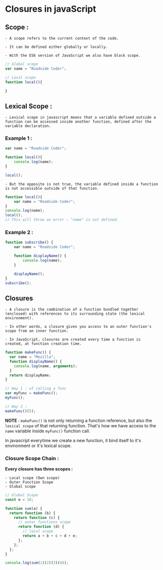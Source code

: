 # Closures in javaScript

## Scope : 
    - A scope refers to the current context of the code.

    - It can be defined either globally or locally.

    - With the ES6 version of JavaScript we also have block scope.

```javascript
// Global scope
var name = "Roadside Coder";

// Local scope
function local(){

}
```

## Lexical Scope : 
    - Lexical scope in javascript means that a variable defined outside a function can be accessed inside another function, defined after the variable declaration.

### Example 1 : 
```javascript
var name = "Roadside Coder";

function local(){
    console.log(name);
}

local();
```
    - But the opposite is not true, the variable defined inside a function is not accessible outside of that function. 

```javascript
function local(){
    var name = "Roadside Coder";
}
console.log(name);
local();
// This will throw an error : "name" is not defined.
```

### Example 2 :
```javascript
function subscribe() {
    var name = "Roadside Coder";

    function displayName() {
        console.log(name);
    }

    displayName();
}
subscribe();
```

## Closures
    - A closure is the combination of a function bundled together (enclosed) with references to its surrounding state (the lexical environment).

    - In other words, a closure gives you access to an outer function's scope from an inner function. 
    
    - In JavaScript, closures are created every time a function is created, at function creation time.

```javascript
function makeFunc() {
  var name = "Mozilla";
  function displayName() {
    console.log(name, arguments);
  }
  return displayName;
}

// Way 1 : of calling a func
var myFunc = makeFunc();
myFunc();

// Way 2 :
makeFunc()(5);
```
<b>NOTE</b> : `makeFunc()` is not only returning a function reference, but also the `lexical scope` of that returning function. That's how we have access to the `name` variable inside `myFunc()` function call. 

In javascript everytime we create a new function, it bind itself to it's environment or it's lexical scope.

### Closure Scope Chain : 

<b>Every closure has three scopes :</b>

    - Local scope (Own scope)
    - Outer Function Scope
    - Global scope

```javascript
// Global Scope
const e = 10;

function sum(a) {
  return function (b) {
    return function (c) {
      // outer functions scope
      return function (d) {
        // local scope
        return a + b + c + d + e;
      };
    };
  };
}

console.log(sum(1)(2)(3)(4));
```